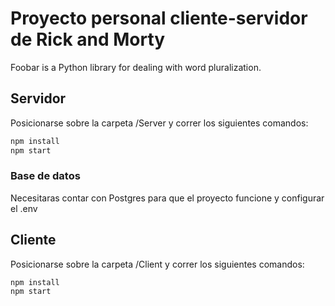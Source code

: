 # Proyecto personal cliente-servidor de Rick and Morty

Foobar is a Python library for dealing with word pluralization.

## Servidor

Posicionarse sobre la carpeta /Server y correr los siguientes comandos:

```bash
npm install
npm start
```

### Base de datos

Necesitaras contar con Postgres para que el proyecto funcione y configurar el .env 

## Cliente

Posicionarse sobre la carpeta /Client y correr los siguientes comandos:

```bash
npm install
npm start
```